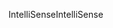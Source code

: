 <span data-ttu-id="65da7-101">IntelliSense</span><span class="sxs-lookup"><span data-stu-id="65da7-101">IntelliSense</span></span>